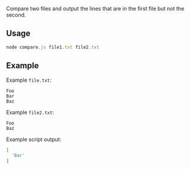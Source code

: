 Compare two files and output the lines that are in the first file but not the second.

## Usage

```js
node compare.js file1.txt file2.txt
```

## Example

Example `file.txt`:

```
Foo
Bar
Baz
```

Example `file2.txt`:

```
Foo
Baz
```

Example script output:

```sh
[
  'Bar'
]
```
